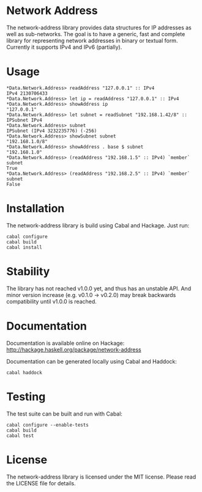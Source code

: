 Network Address
===============

The network-address library provides data structures for IP addresses as
well as sub-networks. The goal is to have a generic, fast and complete
library for representing network addresses in binary or textual form.
Currently it supports IPv4 and IPv6 (partially).


Usage
=====

    *Data.Network.Address> readAddress "127.0.0.1" :: IPv4
    IPv4 2130706433
    *Data.Network.Address> let ip = readAddress "127.0.0.1" :: IPv4
    *Data.Network.Address> showAddress ip
    "127.0.0.1"
    *Data.Network.Address> let subnet = readSubnet "192.168.1.42/8" ::
    IPSubnet IPv4
    *Data.Network.Address> subnet
    IPSubnet (IPv4 3232235776) (-256)
    *Data.Network.Address> showSubnet subnet
    "192.168.1.0/8"
    *Data.Network.Address> showAddress . base $ subnet
    "192.168.1.0"
    *Data.Network.Address> (readAddress "192.168.1.5" :: IPv4) `member`
    subnet
    True
    *Data.Network.Address> (readAddress "192.168.2.5" :: IPv4) `member`
    subnet
    False


Installation
============

The network-address library is build using Cabal and Hackage. Just run:

    cabal configure
    cabal build
    cabal install


Stability
=========

The library has not reached v1.0.0 yet, and thus has an unstable API.
And minor version increase (e.g. v0.1.0 -> v0.2.0) may break backwards
compatibility until v1.0.0 is reached.


Documentation
=============

Documentation is available online on Hackage:
http://hackage.haskell.org/package/network-address

Documentation can be generated locally using Cabal and Haddock:

    cabal haddock


Testing
=======

The test suite can be built and run with Cabal:

    cabal configure --enable-tests
    cabal build
    cabal test


License
=======

The network-address library is licensed under the MIT license. Please read
the LICENSE file for details.

